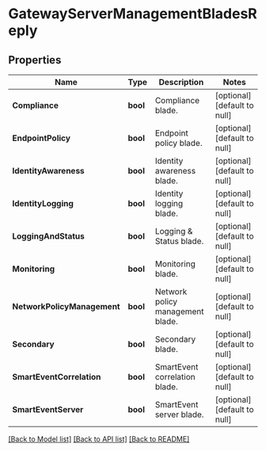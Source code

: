# GatewayServerManagementBladesReply

## Properties
Name | Type | Description | Notes
------------ | ------------- | ------------- | -------------
**Compliance** | **bool** | Compliance blade. | [optional] [default to null]
**EndpointPolicy** | **bool** | Endpoint policy blade. | [optional] [default to null]
**IdentityAwareness** | **bool** | Identity awareness blade. | [optional] [default to null]
**IdentityLogging** | **bool** | Identity logging blade. | [optional] [default to null]
**LoggingAndStatus** | **bool** | Logging &amp; Status blade. | [optional] [default to null]
**Monitoring** | **bool** | Monitoring blade. | [optional] [default to null]
**NetworkPolicyManagement** | **bool** | Network policy management blade. | [optional] [default to null]
**Secondary** | **bool** | Secondary blade. | [optional] [default to null]
**SmartEventCorrelation** | **bool** | SmartEvent correlation blade. | [optional] [default to null]
**SmartEventServer** | **bool** | SmartEvent server blade. | [optional] [default to null]

[[Back to Model list]](../README.md#documentation-for-models) [[Back to API list]](../README.md#documentation-for-api-endpoints) [[Back to README]](../README.md)


